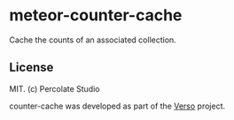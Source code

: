 meteor-counter-cache
====================

Cache the counts of an associated collection.

## License 

MIT. (c) Percolate Studio

counter-cache was developed as part of the [Verso](http://versoapp.com) project.
